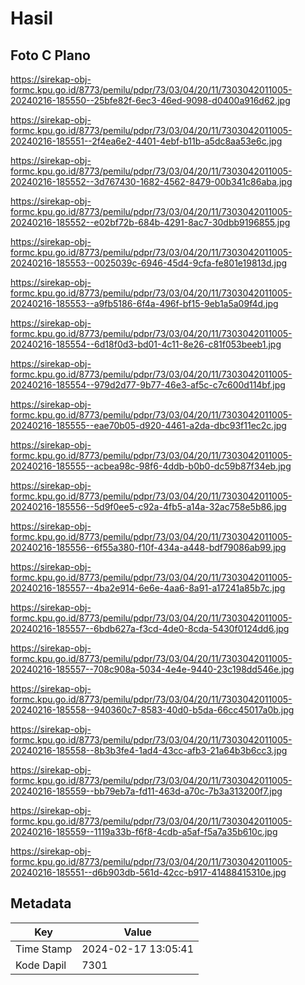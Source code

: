# Hasil

## Foto C Plano

https://sirekap-obj-formc.kpu.go.id/8773/pemilu/pdpr/73/03/04/20/11/7303042011005-20240216-185550--25bfe82f-6ec3-46ed-9098-d0400a916d62.jpg

https://sirekap-obj-formc.kpu.go.id/8773/pemilu/pdpr/73/03/04/20/11/7303042011005-20240216-185551--2f4ea6e2-4401-4ebf-b11b-a5dc8aa53e6c.jpg

https://sirekap-obj-formc.kpu.go.id/8773/pemilu/pdpr/73/03/04/20/11/7303042011005-20240216-185552--3d767430-1682-4562-8479-00b341c86aba.jpg

https://sirekap-obj-formc.kpu.go.id/8773/pemilu/pdpr/73/03/04/20/11/7303042011005-20240216-185552--e02bf72b-684b-4291-8ac7-30dbb9196855.jpg

https://sirekap-obj-formc.kpu.go.id/8773/pemilu/pdpr/73/03/04/20/11/7303042011005-20240216-185553--0025039c-6946-45d4-9cfa-fe801e19813d.jpg

https://sirekap-obj-formc.kpu.go.id/8773/pemilu/pdpr/73/03/04/20/11/7303042011005-20240216-185553--a9fb5186-6f4a-496f-bf15-9eb1a5a09f4d.jpg

https://sirekap-obj-formc.kpu.go.id/8773/pemilu/pdpr/73/03/04/20/11/7303042011005-20240216-185554--6d18f0d3-bd01-4c11-8e26-c81f053beeb1.jpg

https://sirekap-obj-formc.kpu.go.id/8773/pemilu/pdpr/73/03/04/20/11/7303042011005-20240216-185554--979d2d77-9b77-46e3-af5c-c7c600d114bf.jpg

https://sirekap-obj-formc.kpu.go.id/8773/pemilu/pdpr/73/03/04/20/11/7303042011005-20240216-185555--eae70b05-d920-4461-a2da-dbc93f11ec2c.jpg

https://sirekap-obj-formc.kpu.go.id/8773/pemilu/pdpr/73/03/04/20/11/7303042011005-20240216-185555--acbea98c-98f6-4ddb-b0b0-dc59b87f34eb.jpg

https://sirekap-obj-formc.kpu.go.id/8773/pemilu/pdpr/73/03/04/20/11/7303042011005-20240216-185556--5d9f0ee5-c92a-4fb5-a14a-32ac758e5b86.jpg

https://sirekap-obj-formc.kpu.go.id/8773/pemilu/pdpr/73/03/04/20/11/7303042011005-20240216-185556--6f55a380-f10f-434a-a448-bdf79086ab99.jpg

https://sirekap-obj-formc.kpu.go.id/8773/pemilu/pdpr/73/03/04/20/11/7303042011005-20240216-185557--4ba2e914-6e6e-4aa6-8a91-a17241a85b7c.jpg

https://sirekap-obj-formc.kpu.go.id/8773/pemilu/pdpr/73/03/04/20/11/7303042011005-20240216-185557--6bdb627a-f3cd-4de0-8cda-5430f0124dd6.jpg

https://sirekap-obj-formc.kpu.go.id/8773/pemilu/pdpr/73/03/04/20/11/7303042011005-20240216-185557--708c908a-5034-4e4e-9440-23c198dd546e.jpg

https://sirekap-obj-formc.kpu.go.id/8773/pemilu/pdpr/73/03/04/20/11/7303042011005-20240216-185558--940360c7-8583-40d0-b5da-66cc45017a0b.jpg

https://sirekap-obj-formc.kpu.go.id/8773/pemilu/pdpr/73/03/04/20/11/7303042011005-20240216-185558--8b3b3fe4-1ad4-43cc-afb3-21a64b3b6cc3.jpg

https://sirekap-obj-formc.kpu.go.id/8773/pemilu/pdpr/73/03/04/20/11/7303042011005-20240216-185559--bb79eb7a-fd11-463d-a70c-7b3a313200f7.jpg

https://sirekap-obj-formc.kpu.go.id/8773/pemilu/pdpr/73/03/04/20/11/7303042011005-20240216-185559--1119a33b-f6f8-4cdb-a5af-f5a7a35b610c.jpg

https://sirekap-obj-formc.kpu.go.id/8773/pemilu/pdpr/73/03/04/20/11/7303042011005-20240216-185551--d6b903db-561d-42cc-b917-41488415310e.jpg


## Metadata

| Key        | Value               |
| ---------- | ------------------- |
| Time Stamp | 2024-02-17 13:05:41 |
| Kode Dapil | 7301                |



